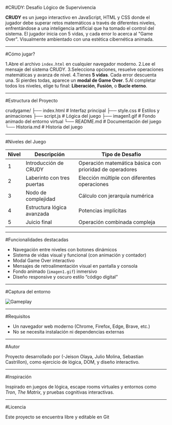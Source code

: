 #CRUDY: Desafío Lógico de Supervivencia

**CRUDY** es un juego interactivo en JavaScript, HTML y CSS donde el jugador debe superar retos matemáticos a través de diferentes niveles, enfrentándose a una inteligencia artificial que ha tomado el control del sistema. El jugador inicia con 5 vidas, y cada error lo acerca al "Game Over". Visualmente ambientado con una estética cibernética animada.

---

#Cómo jugar?

1.Abre el archivo `index.html` en cualquier navegador moderno.
2.Lee el mensaje del sistema CRUDY.
3.Selecciona opciones, resuelve operaciones matemáticas y avanza de nivel.
4.Tienes **5 vidas**. Cada error descuenta una. Si pierdes todas, aparece un **modal de Game Over**.
5.Al completar todos los niveles, elige tu final: **Liberación**, **Fusión**, o **Bucle eterno**.

---

#Estructura del Proyecto

crudygame/
├── index.html # Interfaz principal
├── style.css # Estilos y animaciones
├── script.js # Lógica del juego
├── imagen1.gif # Fondo animado del entorno virtual
└── README.md # Documentación del juego
└── Historia.md # Historia del juego


---

#Niveles del Juego

| Nivel | Descripción | Tipo de Desafío |
|-------|-------------|-----------------|
| 1     | Introducción de CRUDY | Operación matemática básica con prioridad de operadores |
| 2     | Laberinto con tres puertas | Elección múltiple con diferentes operaciones |
| 3     | Nodo de complejidad | Cálculo con jerarquía numérica |
| 4     | Estructura lógica avanzada | Potencias implícitas |
| 5     | Juicio final | Operación combinada compleja |

---

#Funcionalidades destacadas

- Navegación entre niveles con botones dinámicos
- Sistema de vidas visual y funcional (con animación y contador)
- Modal Game Over interactivo
- Mensajes de retroalimentación visual en pantalla y consola
- Fondo animado (`imagen1.gif`) inmersivo
- Diseño responsive y oscuro estilo “código digital”

---

#Captura del entorno

![Gameplay](IMG/imagen1.gif)

---

#Requisitos

- Un navegador web moderno (Chrome, Firefox, Edge, Brave, etc.)
- No se necesita instalación ni dependencias externas

---

#Autor

Proyecto desarrollado por (-Jeison Olaya, Julio Molina, Sebastian Castrillon), como ejercicio de lógica, DOM, y diseño interactivo.

---

#Inspiración

Inspirado en juegos de lógica, escape rooms virtuales y entornos como *Tron*, *The Matrix*, y pruebas cognitivas interactivas.

---

#Licencia

Este proyecto se encuentra libre y editable en Git
